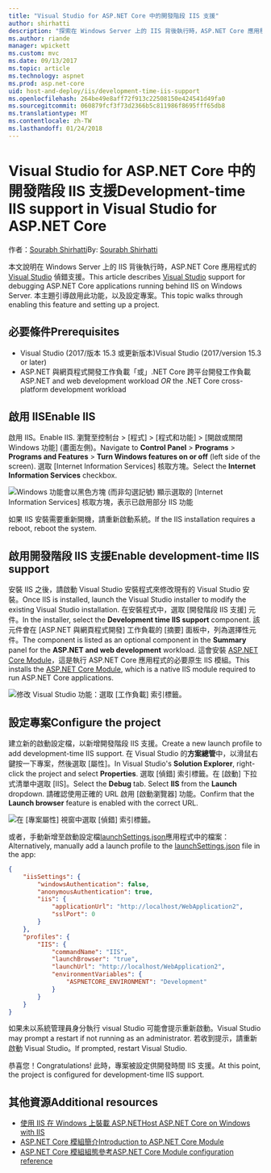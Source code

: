 ```yaml
---
title: "Visual Studio for ASP.NET Core 中的開發階段 IIS 支援"
author: shirhatti
description: "探索在 Windows Server 上的 IIS 背後執行時，ASP.NET Core 應用程式的偵錯支援。"
ms.author: riande
manager: wpickett
ms.custom: mvc
ms.date: 09/13/2017
ms.topic: article
ms.technology: aspnet
ms.prod: asp.net-core
uid: host-and-deploy/iis/development-time-iis-support
ms.openlocfilehash: 264be49e8aff72f913c22508150e424541d49fa0
ms.sourcegitcommit: 060879fcf3f73d2366b5c811986f8695fff65db8
ms.translationtype: MT
ms.contentlocale: zh-TW
ms.lasthandoff: 01/24/2018
---
```

# <a name="development-time-iis-support-in-visual-studio-for-aspnet-core"></a><span data-ttu-id="68ec2-103">Visual Studio for ASP.NET Core 中的開發階段 IIS 支援</span><span class="sxs-lookup"><span data-stu-id="68ec2-103">Development-time IIS support in Visual Studio for ASP.NET Core</span></span>

<span data-ttu-id="68ec2-104">作者：[Sourabh Shirhatti](https://twitter.com/sshirhatti)</span><span class="sxs-lookup"><span data-stu-id="68ec2-104">By: [Sourabh Shirhatti](https://twitter.com/sshirhatti)</span></span>

<span data-ttu-id="68ec2-105">本文說明在 Windows Server 上的 IIS 背後執行時，ASP.NET Core 應用程式的 [Visual Studio](https://www.visualstudio.com/vs/) 偵錯支援。</span><span class="sxs-lookup"><span data-stu-id="68ec2-105">This article describes [Visual Studio](https://www.visualstudio.com/vs/) support for debugging ASP.NET Core applications running behind IIS on Windows Server.</span></span> <span data-ttu-id="68ec2-106">本主題引導啟用此功能，以及設定專案。</span><span class="sxs-lookup"><span data-stu-id="68ec2-106">This topic walks through enabling this feature and setting up a project.</span></span>

## <a name="prerequisites"></a><span data-ttu-id="68ec2-107">必要條件</span><span class="sxs-lookup"><span data-stu-id="68ec2-107">Prerequisites</span></span>

* <span data-ttu-id="68ec2-108">Visual Studio (2017/版本 15.3 或更新版本)</span><span class="sxs-lookup"><span data-stu-id="68ec2-108">Visual Studio (2017/version 15.3 or later)</span></span>
* <span data-ttu-id="68ec2-109">ASP.NET 與網頁程式開發工作負載「或」.NET Core 跨平台開發工作負載</span><span class="sxs-lookup"><span data-stu-id="68ec2-109">ASP.NET and web development workload *OR* the .NET Core cross-platform development workload</span></span>

## <a name="enable-iis"></a><span data-ttu-id="68ec2-110">啟用 IIS</span><span class="sxs-lookup"><span data-stu-id="68ec2-110">Enable IIS</span></span>

<span data-ttu-id="68ec2-111">啟用 IIS。</span><span class="sxs-lookup"><span data-stu-id="68ec2-111">Enable IIS.</span></span> <span data-ttu-id="68ec2-112">瀏覽至控制台 > [程式] > [程式和功能] > [開啟或關閉 Windows 功能] (畫面左側)。</span><span class="sxs-lookup"><span data-stu-id="68ec2-112">Navigate to **Control Panel** > **Programs** > **Programs and Features** > **Turn Windows features on or off** (left side of the screen).</span></span> <span data-ttu-id="68ec2-113">選取 [Internet Information Services] 核取方塊。</span><span class="sxs-lookup"><span data-stu-id="68ec2-113">Select the **Internet Information Services** checkbox.</span></span>

![Windows 功能會以黑色方塊 (而非勾選記號) 顯示選取的 [Internet Information Services] 核取方塊，表示已啟用部分 IIS 功能](development-time-iis-support/_static/enable_iis.png)

<span data-ttu-id="68ec2-115">如果 IIS 安裝需要重新開機，請重新啟動系統。</span><span class="sxs-lookup"><span data-stu-id="68ec2-115">If the IIS installation requires a reboot, reboot the system.</span></span>

## <a name="enable-development-time-iis-support"></a><span data-ttu-id="68ec2-116">啟用開發階段 IIS 支援</span><span class="sxs-lookup"><span data-stu-id="68ec2-116">Enable development-time IIS support</span></span>

<span data-ttu-id="68ec2-117">安裝 IIS 之後，請啟動 Visual Studio 安裝程式來修改現有的 Visual Studio 安裝。</span><span class="sxs-lookup"><span data-stu-id="68ec2-117">Once IIS is installed, launch the Visual Studio installer to modify the existing Visual Studio installation.</span></span> <span data-ttu-id="68ec2-118">在安裝程式中，選取 [開發階段 IIS 支援] 元件。</span><span class="sxs-lookup"><span data-stu-id="68ec2-118">In the installer, select the **Development time IIS support** component.</span></span> <span data-ttu-id="68ec2-119">該元件會在 [ASP.NET 與網頁程式開發] 工作負載的 [摘要] 面板中，列為選擇性元件。</span><span class="sxs-lookup"><span data-stu-id="68ec2-119">The component is listed as an optional component in the **Summary** panel for the **ASP.NET and web development** workload.</span></span> <span data-ttu-id="68ec2-120">這會安裝 [ASP.NET Core Module](xref:fundamentals/servers/aspnet-core-module)，這是執行 ASP.NET Core 應用程式的必要原生 IIS 模組。</span><span class="sxs-lookup"><span data-stu-id="68ec2-120">This installs the [ASP.NET Core Module](xref:fundamentals/servers/aspnet-core-module), which is a native IIS module required to run ASP.NET Core applications.</span></span>

![修改 Visual Studio 功能：選取 [工作負載] 索引標籤。](development-time-iis-support/_static/development_time_support.png)

## <a name="configure-the-project"></a><span data-ttu-id="68ec2-124">設定專案</span><span class="sxs-lookup"><span data-stu-id="68ec2-124">Configure the project</span></span>

<span data-ttu-id="68ec2-125">建立新的啟動設定檔，以新增開發階段 IIS 支援。</span><span class="sxs-lookup"><span data-stu-id="68ec2-125">Create a new launch profile to add development-time IIS support.</span></span> <span data-ttu-id="68ec2-126">在 Visual Studio 的**方案總管**中，以滑鼠右鍵按一下專案，然後選取 [屬性]。</span><span class="sxs-lookup"><span data-stu-id="68ec2-126">In Visual Studio's **Solution Explorer**, right-click the project and select **Properties**.</span></span> <span data-ttu-id="68ec2-127">選取 [偵錯] 索引標籤。在 [啟動] 下拉式清單中選取 [IIS]。</span><span class="sxs-lookup"><span data-stu-id="68ec2-127">Select the **Debug** tab. Select **IIS** from the **Launch** dropdown.</span></span> <span data-ttu-id="68ec2-128">請確認使用正確的 URL 啟用 [啟動瀏覽器] 功能。</span><span class="sxs-lookup"><span data-stu-id="68ec2-128">Confirm that the **Launch browser** feature is enabled with the correct URL.</span></span>

![在 [專案屬性] 視窗中選取 [偵錯] 索引標籤。](development-time-iis-support/_static/project_properties.png)

<span data-ttu-id="68ec2-133">或者，手動新增至啟動設定檔[launchSettings.json](http://json.schemastore.org/launchsettings)應用程式中的檔案：</span><span class="sxs-lookup"><span data-stu-id="68ec2-133">Alternatively, manually add a launch profile to the [launchSettings.json](http://json.schemastore.org/launchsettings) file in the app:</span></span>

```json
{
    "iisSettings": {
        "windowsAuthentication": false,
        "anonymousAuthentication": true,
        "iis": {
            "applicationUrl": "http://localhost/WebApplication2",
            "sslPort": 0
        }
    },
    "profiles": {
        "IIS": {
            "commandName": "IIS",
            "launchBrowser": "true",
            "launchUrl": "http://localhost/WebApplication2",
            "environmentVariables": {
                "ASPNETCORE_ENVIRONMENT": "Development"
            }
        }
    }
}
```

<span data-ttu-id="68ec2-134">如果未以系統管理員身分執行 visual Studio 可能會提示重新啟動。</span><span class="sxs-lookup"><span data-stu-id="68ec2-134">Visual Studio may prompt a restart if not running as an administrator.</span></span> <span data-ttu-id="68ec2-135">若收到提示，請重新啟動 Visual Studio。</span><span class="sxs-lookup"><span data-stu-id="68ec2-135">If prompted, restart Visual Studio.</span></span>

<span data-ttu-id="68ec2-136">恭喜您！</span><span class="sxs-lookup"><span data-stu-id="68ec2-136">Congratulations!</span></span> <span data-ttu-id="68ec2-137">此時，專案被設定供開發時間 IIS 支援。</span><span class="sxs-lookup"><span data-stu-id="68ec2-137">At this point, the project is configured for development-time IIS support.</span></span> 

## <a name="additional-resources"></a><span data-ttu-id="68ec2-138">其他資源</span><span class="sxs-lookup"><span data-stu-id="68ec2-138">Additional resources</span></span>

* [<span data-ttu-id="68ec2-139">使用 IIS 在 Windows 上裝載 ASP.NET</span><span class="sxs-lookup"><span data-stu-id="68ec2-139">Host ASP.NET Core on Windows with IIS</span></span>](xref:host-and-deploy/iis/index)
* [<span data-ttu-id="68ec2-140">ASP.NET Core 模組簡介</span><span class="sxs-lookup"><span data-stu-id="68ec2-140">Introduction to ASP.NET Core Module</span></span>](xref:fundamentals/servers/aspnet-core-module)
* [<span data-ttu-id="68ec2-141">ASP.NET Core 模組組態參考</span><span class="sxs-lookup"><span data-stu-id="68ec2-141">ASP.NET Core Module configuration reference</span></span>](xref:host-and-deploy/aspnet-core-module)

